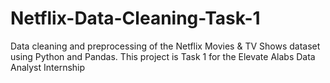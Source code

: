 # Netflix-Data-Cleaning-Task-1
Data cleaning and preprocessing of the Netflix Movies &amp; TV Shows dataset using Python and Pandas. This project is Task 1 for the Elevate Alabs Data Analyst Internship
